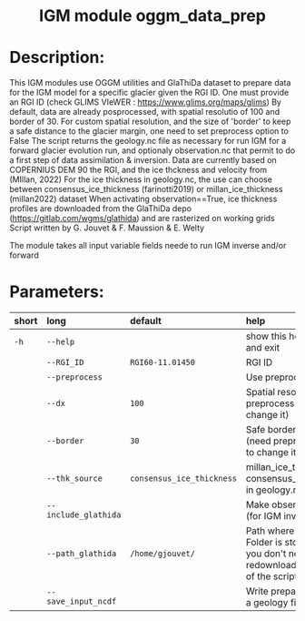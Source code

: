 ### <h1 align="center" id="title">IGM module oggm_data_prep </h1>

# Description:

This IGM modules use OGGM utilities and GlaThiDa dataset to prepare data 
for the IGM model for a specific glacier given the RGI ID. One must provide
an RGI ID (check GLIMS VIeWER : https://www.glims.org/maps/glims) 
By default, data are already posprocessed, with spatial resolutio of 100 and 
border of 30. For custom spatial resolution, and the size of 'border' 
to keep a safe distance to the glacier margin, one need
to set preprocess option to False 
The script returns the geology.nc file as necessary for run 
IGM for a forward glacier evolution run, and optionaly 
observation.nc that permit to do a first step of data assimilation & inversion. 
Data are currently based on COPERNIUS DEM 90 
the RGI, and the ice thckness and velocity from (MIllan, 2022) 
For the ice thickness in geology.nc, the use can choose 
between consensus_ice_thickness (farinotti2019) or
millan_ice_thickness (millan2022) dataset 
When activating observation==True, ice thickness profiles are 
downloaded from the GlaThiDa depo (https://gitlab.com/wgms/glathida) 
and are rasterized on working grids 
Script written by G. Jouvet & F. Maussion & E. Welty

The module takes all input variable fields neede to run IGM inverse and/or forward
 
# Parameters: 


|short|long|default|help|
| :--- | :--- | :--- | :--- |
|`-h`|`--help`||show this help message and exit|
||`--RGI_ID`|`RGI60-11.01450`|RGI ID|
||`--preprocess`||Use preprocessing|
||`--dx`|`100`|Spatial resolution (need preprocess false to change it)|
||`--border`|`30`|Safe border margin  (need preprocess false to change it)|
||`--thk_source`|`consensus_ice_thickness`|millan_ice_thickness or consensus_ice_thickness in geology.nc|
||`--include_glathida`||Make observation file (for IGM inverse)|
||`--path_glathida`|`/home/gjouvet/`|Path where the Glathida Folder is store, so that you don't need               to redownload it at any use of the script|
||`--save_input_ncdf`||Write prepared data into a geology file|
